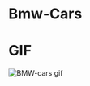 # Bmw-Cars

# GIF
![BMW-cars gif](https://github.com/gokceksinan/Bmw-Cars/assets/140621718/7078a75e-0acf-44d7-9776-f1c3460f16c1)

